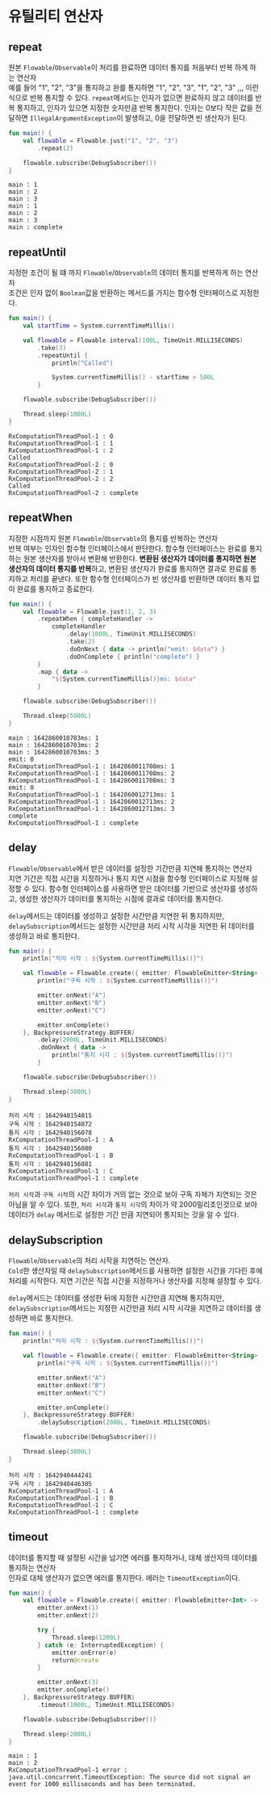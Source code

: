 # 유틸리티 연산자

## repeat

원본 `Flowable`/`Observable`이 처리를 완료하면 데이터 통지를 처음부터 반복 하게 하는 연산자 </br>
예를 들어 "1", "2", "3"을 통지하고 완를 통지하면 "1", "2", "3", "1", "2", "3" ,,, 이런 식으로 반복 통지할 수 있다. `repeat`메서드는 인자가 없으면 완료하지 않고 데이터를
반복 통지하고, 인자가 있으면 지정한 숫자만큼 반복 통지한다. 인자는 0보다 작은 값을 전달하면 `IllegalArgumentException`이 발생하고, 0을 전달하면 빈 생산자가 된다.

```kotlin
fun main() {
    val flowable = Flowable.just("1", "2", "3")
        .repeat(2)

    flowable.subscribe(DebugSubscriber())
}
```

```text
main : 1
main : 2
main : 3
main : 1
main : 2
main : 3
main : complete
```

## repeatUntil

지정한 조건이 될 떄 까지 `Flowable`/`Observable`의 데이터 통지를 반복하게 하는 연산자 </br>
조건은 인자 없이 `Boolean`값을 반환하는 메서드를 가지는 함수형 인터페이스로 지정한다.

```kotlin
fun main() {
    val startTime = System.currentTimeMillis()

    val flowable = Flowable.interval(100L, TimeUnit.MILLISECONDS)
        .take(3)
        .repeatUntil {
            println("Called")

            System.currentTimeMillis() - startTime > 500L
        }

    flowable.subscribe(DebugSubscriber())

    Thread.sleep(1000L)
}
```

```text
RxComputationThreadPool-1 : 0
RxComputationThreadPool-1 : 1
RxComputationThreadPool-1 : 2
Called
RxComputationThreadPool-2 : 0
RxComputationThreadPool-2 : 1
RxComputationThreadPool-2 : 2
Called
RxComputationThreadPool-2 : complete
```

## repeatWhen

지정한 시점까지 원본 `Flowable`/`Observable`의 통지를 반복하는 연산자 </br>
반복 여부는 인자인 함수형 인터페이스에서 판단한다. 함수형 인터페이스는 완료를 통지하는 원본 생산자를 받아서 변환해 반환한다. **변환된 생산자가 데이터를 통지하면 원본 생산자의 데이터 통지를 반복**하고, 변환된
생산자가 완료를 통지하면 결과로 완료를 통지하고 처리를 끝낸다. 또한 함수형 인터페이스가 빈 생산자를 반환하면 데이터 통지 없이 완료를 통지하고 종료한다.

```kotlin
fun main() {
    val flowable = Flowable.just(1, 2, 3)
        .repeatWhen { completeHandler ->
            completeHandler
                .delay(1000L, TimeUnit.MILLISECONDS)
                .take(2)
                .doOnNext { data -> println("emit: $data") }
                .doOnComplete { println("complete") }
        }
        .map { data ->
            "${System.currentTimeMillis()}ms: $data"
        }

    flowable.subscribe(DebugSubscriber())

    Thread.sleep(5000L)
}
```

```text
main : 1642860010703ms: 1
main : 1642860010703ms: 2
main : 1642860010703ms: 3
emit: 0
RxComputationThreadPool-1 : 1642860011708ms: 1
RxComputationThreadPool-1 : 1642860011708ms: 2
RxComputationThreadPool-1 : 1642860011708ms: 3
emit: 0
RxComputationThreadPool-1 : 1642860012713ms: 1
RxComputationThreadPool-1 : 1642860012713ms: 2
RxComputationThreadPool-1 : 1642860012713ms: 3
complete
RxComputationThreadPool-1 : complete
```

## delay

`Flowable`/`Observable`에서 받은 데이터를 설정한 기간만큼 지연해 통지하는 연산자 </br>
지연 기간은 직접 시간을 지정하거나 통지 지연 시점을 함수형 인터페이스로 지정해 설정할 수 있다. 함수형 인터페이스를 사용하면 받은 데이터를 기반으로 생산자를 생성하고, 생성한 생산자가 데이터를 통지하는 시점에
결과로 데이터를 통지한다.

`delay`메서드는 데이터를 생성하고 설정한 시간만큼 지연한 뒤 통지하지만, `delaySubscription`메서드는 설정한 시간만큼 처리 시작 시각을 지연한 뒤 데이터를 생성하고 바로 통지한다.

```kotlin
fun main() {
    println("처리 시작 : ${System.currentTimeMillis()}")

    val flowable = Flowable.create({ emitter: FlowableEmitter<String> ->
        println("구독 시작 : ${System.currentTimeMillis()}")

        emitter.onNext("A")
        emitter.onNext("B")
        emitter.onNext("C")

        emitter.onComplete()
    }, BackpressureStrategy.BUFFER)
        .delay(2000L, TimeUnit.MILLISECONDS)
        .doOnNext { data ->
            println("통지 시각 : ${System.currentTimeMillis()}")
        }

    flowable.subscribe(DebugSubscriber())

    Thread.sleep(3000L)
}
```

```text
처리 시작 : 1642940154015
구독 시작 : 1642940154072
통지 시각 : 1642940156078
RxComputationThreadPool-1 : A
통지 시각 : 1642940156080
RxComputationThreadPool-1 : B
통지 시각 : 1642940156081
RxComputationThreadPool-1 : C
RxComputationThreadPool-1 : complete
```

`처리 시작`과 `구독 시작`의 시간 차이가 거의 없는 것으로 보아 구독 자체가 지연되는 것은 아님을 알 수 있다. 또한, `처리 시각`과 `통지 시각`의 차이가 약 2000밀리초인것으로 보아 데이터가 `delay`
메서드로 설정한 기간 만큼 지연되어 통지되는 것을 알 수 있다.

## delaySubscription

`Flowable`/`Observable`의 처리 시작을 지연하는 연산자. </br>
`Cold`한 생산자일 때 `delaySubscription`메서드를 사용하면 설정한 시간을 기다린 후에 처리를 시작한다. 지연 기간은 직접 시간을 지정하거나 생산자를 지정해 설정할 수 있다.

`delay`메서드는 데이터를 생성한 뒤에 지정한 시간만큼 지연해 통지하지만, `delaySubscription`메서드는 지정한 시간만큼 처리 시작 시각을 지연하고 데이터를 생성하면 바로 통지한다.

```kotlin
fun main() {
    println("처리 시작 : ${System.currentTimeMillis()}")

    val flowable = Flowable.create({ emitter: FlowableEmitter<String> ->
        println("구독 시작 : ${System.currentTimeMillis()}")

        emitter.onNext("A")
        emitter.onNext("B")
        emitter.onNext("C")

        emitter.onComplete()
    }, BackpressureStrategy.BUFFER)
        .delaySubscription(2000L, TimeUnit.MILLISECONDS)

    flowable.subscribe(DebugSubscriber())

    Thread.sleep(3000L)
}
```

```text
처리 시작 : 1642940444241
구독 시작 : 1642940446305
RxComputationThreadPool-1 : A
RxComputationThreadPool-1 : B
RxComputationThreadPool-1 : C
RxComputationThreadPool-1 : complete
```

## timeout

데이터를 통지할 때 설정된 시간을 넘기면 에러를 통지하거나, 대체 생산자의 데이터를 통지하는 연산자 </br>
인자로 대체 생산자가 없으면 에러를 통지한다. 에러는 `TimeoutException`이다.

```kotlin
fun main() {
    val flowable = Flowable.create({ emitter: FlowableEmitter<Int> ->
        emitter.onNext(1)
        emitter.onNext(2)

        try {
            Thread.sleep(1200L)
        } catch (e: InterruptedException) {
            emitter.onError(e)
            return@create
        }

        emitter.onNext(3)
        emitter.onComplete()
    }, BackpressureStrategy.BUFFER)
        .timeout(1000L, TimeUnit.MILLISECONDS)

    flowable.subscribe(DebugSubscriber())

    Thread.sleep(2000L)
}
```

```text
main : 1
main : 2
RxComputationThreadPool-1 error : java.util.concurrent.TimeoutException: The source did not signal an event for 1000 milliseconds and has been terminated.
```